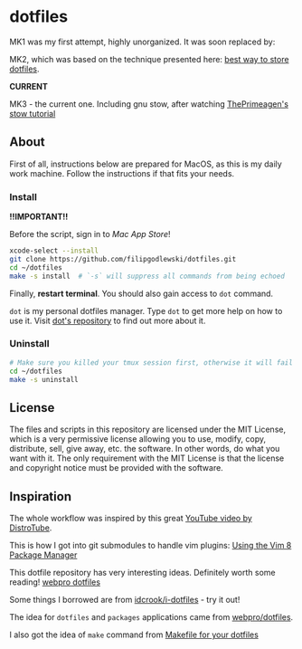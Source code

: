 # dotfiles

MK1 was my first attempt, highly unorganized. It was soon replaced by:

MK2, which was based on the technique presented here: [best way to store dotfiles](https://developer.atlassian.com/blog/2016/02/best-way-to-store-dotfiles-git-bare-repo/).

**CURRENT**

MK3 - the current one. Including gnu stow, after watching [ThePrimeagen's stow tutorial](https://www.youtube.com/watch?v=tkUllCAGs3c)

## About

First of all, instructions below are prepared for MacOS, as this is my daily work machine. Follow the instructions if that fits your needs.

### Install

**!!IMPORTANT!!**

Before the script, sign in to *Mac App Store*!

```sh
xcode-select --install
git clone https://github.com/filipgodlewski/dotfiles.git
cd ~/dotfiles
make -s install  # `-s` will suppress all commands from being echoed
```

Finally, **restart terminal**. You should also gain access to `dot` command. 

`dot` is my personal dotfiles manager.
Type `dot` to get more help on how to use it. Visit [dot's repository](https://github.com/filipgodlewski/dot) to find out more about it.

### Uninstall

```sh
# Make sure you killed your tmux session first, otherwise it will fail
cd ~/dotfiles
make -s uninstall
```

## License

The files and scripts in this repository are licensed under the MIT License, which is a very permissive license allowing you to use, modify, copy, distribute, sell, give away, etc. the software. In other words, do what you want with it. The only requirement with the MIT License is that the license and copyright notice must be provided with the software.

## Inspiration

The whole workflow was inspired by this great [YouTube video by DistroTube](https://www.youtube.com/watch?v=tBoLDpTWVOM).

This is how I got into git submodules to handle vim plugins: [Using the Vim 8 Package Manager](https://dvonrohr.com/2016/12/11/vim-package-manager/)

This dotfile repository has very interesting ideas. Definitely worth some reading! [webpro dotfiles](https://github.com/webpro/dotfiles)

Some things I borrowed are from [idcrook/i-dotfiles](https://github.com/idcrook/i-dotfiles) - try it out!

The idea for `dotfiles` and `packages` applications came from [webpro/dotfiles](https://github.com/webpro/dotfiles).

I also got the idea of `make` command from [Makefile for your dotfiles](https://polothy.github.io/post/2018-10-09-makefile-dotfiles/)
